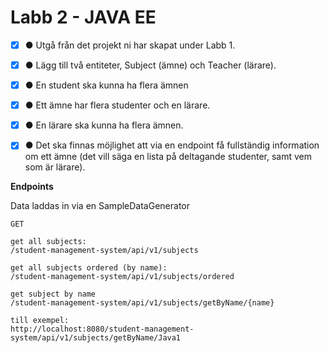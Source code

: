 # Labb 2 - JAVA EE



- [x] ● Utgå från det projekt ni har skapat under Labb 1.

- [x] ● Lägg till två entiteter, Subject (ämne) och Teacher (lärare).

- [x] ● En student ska kunna ha flera ämnen

- [x] ● Ett ämne har flera studenter och en lärare.

- [x] ● En lärare ska kunna ha flera ämnen.

- [x] ● Det ska finnas möjlighet att via en endpoint få fullständig information om ett ämne
  (det vill säga en lista på deltagande studenter, samt vem som är lärare).




**Endpoints**

Data laddas in via en SampleDataGenerator

```
GET 

get all subjects:
/student-management-system/api/v1/subjects

get all subjects ordered (by name):
/student-management-system/api/v1/subjects/ordered

get subject by name
/student-management-system/api/v1/subjects/getByName/{name}

till exempel:
http://localhost:8080/student-management-system/api/v1/subjects/getByName/Java1

```

